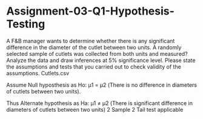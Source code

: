 # Assignment-03-Q1-Hypothesis-Testing
A F&B manager wants to determine whether there is any significant difference in the diameter of the cutlet between two units. A randomly selected sample of cutlets was collected from both units and measured? Analyze the data and draw inferences at 5% significance level. Please state the assumptions and tests that you carried out to check validity of the assumptions. Cutlets.csv

Assume Null hyposthesis as Ho: μ1 = μ2 (There is no difference in diameters of cutlets between two units).

Thus Alternate hypothesis as Ha: μ1 ≠ μ2 (There is significant difference in diameters of cutlets between two units) 2 Sample 2 Tail test applicable
